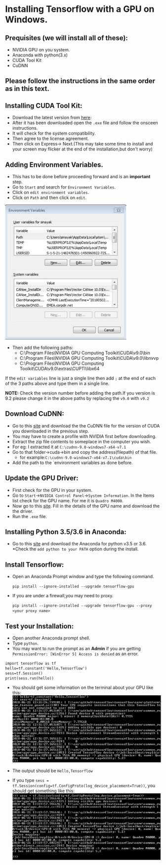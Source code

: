 # Installing Tensorflow with a GPU on Windows.

## Prequisites (we will install all of these):
* NVIDIA GPU on you system.
* Anaconda with python(3.x)
* CUDA Tool Kit
* CuDNN

## Please follow the instructions in the same order as in this text.

## Installing CUDA Tool Kit:
* Download the latest version from [here](https://developer.nvidia.com/cuda-toolkit-archive):
* After it has been downloaded open the `.exe` file and follow the onsceen instructions.
* It will check for the system compatibility. 
* Then agree to the license agreement.
* Then click on Express-> Next.(This may take some time to install and your screen may flicker at the end of the installation,but don't worry)

## Adding Environment Variables.
* This has to be done before proceeding forward and is an **important** step.
* Go to `Start` and search for `Environment Variables`.
* Click on `edit environment variables`.
* Click on `Path` and then click on `edit`.

![Edit Variables](https://github.com/nsidn98/General-Coding-/blob/master/images/Capture1.PNG)

* Then add the following paths:
  - C:\Program Files\NVIDIA GPU Computing Toolkit\CUDA\v9.0\bin
  - C:\Program Files\NVIDIA GPU Computing Toolkit\CUDA\v9.0\libnvvp
  - C:\Program Files\NVIDIA GPU Computing Toolkit\CUDA\v9.0\extras\CUPTI\libx64
  
If the `edit variables` line is just a single line then add `;` at the end of each of the 3 paths above and type them in a single line.

**NOTE:** Check the version number before adding the path.If you version is 9.2 please change it in the above paths by replacing the `v9.0` with `v9.2`

## Download CuDNN:
* Go to this [site](https://developer.nvidia.com/rdp/cudnn-download) and download the the CuDNN file for the version of CUDA you downloaded in the previous step.
* You may have to create a profile with NVIDIA first before downloading.
* Extract the zip file contents to someplace in the computer you wish.
* For eg: I extracted it at `C:\cudnn-9.0-windows7-x64-v7.1`
* Go to that folder->cuda->bin and copy the address(filepath) of that file.
  * for example:`C:\cudnn-9.0-windows7-x64-v7.1\cuda\bin`
* Add the path to the `environment variables as done before.

## Update the GPU Driver:
* First check for the GPU in your system.
* Go to `Start`->`NVIDIA Control Panel`->`System Information`. In the Items list check for the GPU name. For me it is `Quadro M4000`.
* Now go to this [site](http://www.nvidia.de/Download/index.aspx). Fill in the details of the GPU name and download the the driver.
* Run the `.exe` file.

## Installing Python 3.5/3.6 in Anaconda:
* Go to this [site](https://www.anaconda.com/download/) and download the Anaconda for python v3.5 or 3.6.
*Check the `add python to your PATH` option during the install.

## Install Tensorflow:
* Open an Anaconda Prompt window and type the following command.

  `pip install --ignore-installed --upgrade tensorflow-gpu`
* If you are under a firewall,you may need to proxy.

  `pip install --ignore-installed --upgrade tensorflow-gpu --proxy <your proxy name>`

## Test your Installation:
* Open another Anaconda prompt shell.
* Type `python`.
* You may want to run the prompt as an **Admin** if you are getting `PermissionError: [WinError 5] Access is denied` as an error.
~~~
import tensorflow as tf
hello=tf.constant('Hello,Tensorflow')
sess=tf.Session()
print(sess.run(hello))
~~~
* You should get some information on the terminal about your GPU like this:
![Output1](https://github.com/nsidn98/General-Coding-/blob/master/images/Capture.PNG)

* The output should be `Hello,Tensorflow`

* If you type `sess = tf.Session(config=tf.ConfigProto(log_device_placement=True))`, you should get something like this:
![Output2](https://github.com/nsidn98/General-Coding-/blob/master/images/Capture2.PNG)



